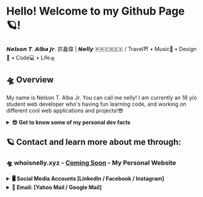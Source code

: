 # Hello! Welcome to my Github Page 🪐!
𝙉𝙚𝙡𝙨𝙤𝙣 𝙏. 𝘼𝙡𝙗𝙖 𝙅𝙧. 許鑫偉 | 𝙉𝙚𝙡𝙡𝙮 🇵🇭🇨🇳🇪🇸 / Travel⛩ • Music🎹 • Design🎨 • Code💻 • Life🛸

## 🛸 Overview
My name is Nelson T. Alba Jr. You can call me nelly! I am currently an 18 y/o student web developer who's having fun learning code, and working on different cool web applications and projects!😎

<details>
  <summary><strong>😎 Get to know some of my personal dev facts</strong></summary>
  
  ### 💻 My Dev Language Preference:
  
  ```
  Current Favourite Programming Language: Python🐍
  ```
  
  ```
  My Ranking for dev languages (based on my current skillset and preference):
  1. Python
  2. Javascript (Node.Js)
  3. PHP
  4. Ruby on Rails
  ```
  
  ### 💻 My Dev skill-set list:
  ```
  Python, PHP, Node.Js, Ruby, Django, Flask, React.js, Angular.js, Express.js, Laravel, Ruby on Rails, Cactus, Gatsby, Hugo, Google Cloud Platform, Amazon Web Services, Heroku, Netlify, HTML, CSS, Bootstrap, Sass, Javascript, JQuery ... 
  ``` 
</details>


## 🪐 Contact and learn more about me through:
### 🛸 whoisnelly.xyz - [Coming Soon](#) - My Personal Website
<details>
  <summary><strong>🖥️ Social Media Accounts [LinkedIn / Facebook / Instagram]</strong></summary>
 
  1. [linkedin.com/in/whoisnelly](https://www.linkedin.com/in/whoisnelly) - **LinkedIn** 
  2. [facebook.com/nelson.albajr](https://www.facebook.com/nelson.albajr) - **Facebook** 
  3. [instagram.com/who_is_nelly](https://www.instagram.com/who_is_nelly/) - **Instagram**
  
</details>
 
<details>
  <summary><strong>📮 Email: [Yahoo Mail / Google Mail] </strong></summary>
  
  1. [nelsonalbajr@yahoo.com](nelsonalbajr@yahoo.com) - **Yahoo Mail**
  2. [nb3.321132@gmail.com](nb3.321132@gmail.com) - **Google Mail** 
  
</details>

